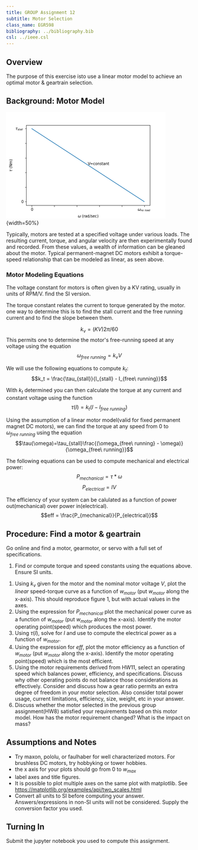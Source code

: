 ```yaml
---
title: GROUP Assignment 12
subtitle: Motor Selection
class_name: EGR598
bibliography: ../bibliography.bib
csl: ../ieee.csl
---
```


## Overview

The purpose of this exercise isto use a linear motor model to achieve an optimal motor & geartrain selection.  

## Background: Motor Model
![typical linear speed-torque curve](figures/motor_model.png){width=50%}

Typically, motors are tested at a specified voltage under various loads.  The resulting current, torque, and angular velocity are then experimentally found and recorded.  From these values, a wealth of information can be gleaned about the motor.  Typical permanent-magnet DC motors exhibit a torque-speed relationship that can be modeled as linear, as seen above.

### Motor Modeling Equations

The voltage constant for motors is often given by a KV rating, usually in units of RPM/V. find the SI version.

The torque constant relates the current to torque generated by the motor.  one way to determine this is to find the stall current and the free running current and to find the slope between them.

$$k_v = (KV)2\pi/60$$
This permits one to determine the motor's free-running speed at any voltage using the equation
$$\omega_{free\ running} = k_v V$$

We will use the following equations to compute $k_t$:
$$k_t = \frac{\tau_{stall}}{I_{stall} - I_{free\ running}}$$

With $k_t$ determined you can then calculate the torque at any current and constant voltage using the function
$$\tau(I) = k_t(I-I_{free\ running})$$

Using the assumption of a linear motor model(valid for fixed permanent magnet DC motors), we can find the torque at any speed from $0$ to $\omega_{free\ running}$ using the equation
$$\tau(\omega)=\tau_{stall}\frac{(\omega_{free\ running} - \omega)}{\omega_{free\ running}}$$

The following equations can be used to compute mechanical and electrical power:
$$P_{mechanical}=\tau*\omega$$
$$P_{electrical}=IV$$

The efficiency of your system can be calulated as a function of power out(mechanical) over power in(electrical).  
$$eff = \frac{P_{mechanical}}{P_{electrical}}$$


## Procedure: Find a motor & geartrain
Go online and find a motor, gearmotor, or servo with a full set of specifications.  

1. Find or compute torque and speed constants using the equations above.  Ensure SI units.
<!--1. Write the equation you need to compute mechanical power?
1. Write the equation you need to compute electrical power?-->
1. Using $k_v$ given for the motor and the nominal motor voltage $V$, plot the *linear* speed-torque curve as a function of $w_{motor}$ (put $w_{motor}$ along the x-axis).  This should reproduce figure 1, but with actual values in the axes.
1. Using the expression for $P_{mechanical}$ plot the mechanical power curve as a function of $w_{motor}$ (put $w_{motor}$ along the x-axis). Identify the motor operating point(speed) which produces the most power.
1. Using $\tau(I)$, solve for $I$ and use to compute the electrical power as a function of $w_{motor}$.
1. Using the expression for $eff$, plot the motor efficiency as a function of $w_{motor}$ (put $w_{motor}$ along the x-axis). Identify the motor operating point(speed) which is the most efficient.
1. Using the motor requirements derived from HW11, select an operating speed which balances power, efficiency, and specifications.  Discuss why other operating points do not balance those considerations as effectively.  Consider and discuss how a gear ratio permits an extra degree of freedom in your motor selection.  Also consider total power usage, current limitations, efficiency, size, weight, etc in your answer.
1. Discuss whether the motor selected in the previous group assignment(HW8) satisfied your requirements based on this motor model.  How has the motor requirement changed?  What is the impact on mass?

## Assumptions and Notes
* Try maxon, pololu, or faulhaber for well characterized motors.  For brushless DC motors, try hobbyking or tower hobbies.
* the x axis for your plots should go from 0 to $w_{max}$
* label  axes and title  figures.
* It is possible to plot multiple axes on the same plot with matplotlib.  See <https://matplotlib.org/examples/api/two_scales.html>
* Convert all units to SI before computing your answer.  Answers/expressions in non-SI units will not be considered.  Supply the conversion factor you used.

## Turning In
Submit the jupyter notebook you used to compute this assignment.  
